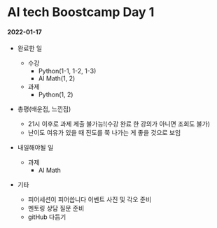 # AI tech Boostcamp Day 1

#### 2022-01-17

- 완료한 일
  - 수강
    - Python(1-1, 1-2, 1-3)
    - AI Math(1, 2)
  - 과제
    - Python(1, 2)
- 총평(배운점, 느낀점)
  - 21시 이후로 과제 제출 불가능!(수강 완료 한 강의가 아니면 조회도 불가)
  - 난이도 여유가 있을 때 진도를 쭉 나가는 게 좋을 것으로 보임
- 내일해야될 일
  - 과제
    - AI Math

- 기타
  - 피어세션이 피어씁니다 이벤트 사진 및 각오 준비
  - 멘토링 상담 질문 준비
  - gitHub 다듬기
